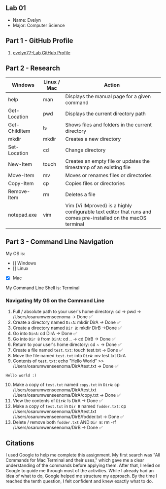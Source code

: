 ## Lab 01

- Name: Evelyn
- Major: Computer Science

## Part 1 - GitHub Profile

1. [evelyn77-Lab GitHub Profile](https://github.com/evelyn77-Lab)

## Part 2 - Research

| Windows | Linux / Mac | Action |
| ---     | ---         | ---    |
| help    | man         | Displays the manual page for a given command       |
| Get-Location | pwd    | Displays the current directory path       |
| Get-ChildItem | ls    | Shows files and folders in the current directory       |
| mkdir   | mkdir       | Creates a new directory       |
| Set-Location | cd     | Change directory       |
| New-Item | touch      | Creates an empty file or updates the timestamp of an existing file       |
| Move-Item | mv        | Moves or renames files or directories       |
| Copy-Item | cp        | Copies files or directories       |
| Remove-Item | rm      | Deletes a file       |
| notepad.exe | vim     | Vim (Vi IMproved) is a highly configurable text editor that runs and comes pre-installed on the macOS terminal        |

## Part 3 - Command Line Navigation

My OS is:
- [] Windows
- [] Linux
- [x] Mac

My Command Line Shell is: Terminal

### Navigating My OS on the Command Line

1. Full / absolute path to your user's home directory: cd -> pwd -> /Users/osarumwenseenoma -> Done ✅
2. Create a directory named `DirA`: mkdir DirA -> Done ✅
3. Create a directory named `Dir B`: mkdir DirB ->Done ✅
4. Go into `DirA`: cd DirA -> Done ✅
5. Go into `Dir B` from `DirA`: cd .. -> cd DirB -> Done ✅
6. Return to your user's home directory: cd ~ -> Done ✅
7. Create a file named `test.txt`: touch test.txt -> Done ✅
8. Move the file named `test.txt` into `DirA`: mv test.txt DirA
9. Contents of `test.txt`: echo "Hello World" >> /Users/osarumwenseenoma/DirA/test.txt -> Done ✅
```
Hello world :)
```
10. Make a copy of `test.txt` named `copy.txt` in `DirA`: cp /Users/osarumwenseenoma/DirA/test.txt /Users/osarumwenseenoma/DirA/copy.txt -> Done ✅
11. View the contents of `DirA`: ls DirA -> Done ✅
12. Make a copy of `test.txt` in `Dir B` named `fodder.txt`: cp /Users/osarumwenseenoma/DirA/test.txt /Users/osarumwenseenoma/DirB/fodder.txt -> Done ✅
13. Delete / remove both `fodder.txt` AND `Dir B`: rm -rf /Users/osarumwenseenoma/DirB -> Done ✅

## Citations

I used Google to help me complete this assignment. My first search was "All Commands for Mac Terminal and their uses," which gave me a clear understanding of the commands before applying them. After that, I relied on Google to guide me through most of the activities. While I already had an idea of what to do, Google helped me structure my approach. By the time I reached the tenth question, I felt confident and knew exactly what to do.
